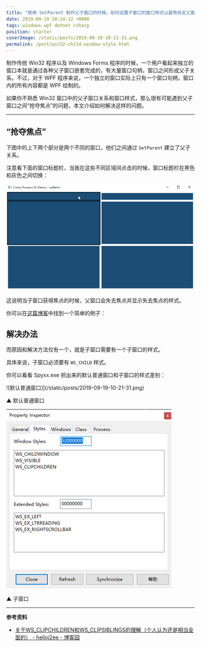 ```yaml
---
title: "使用 SetParent 制作父子窗口的时候，如何设置子窗口的窗口样式以避免抢走父窗口的焦点"
date: 2019-09-19 10:24:12 +0800
tags: windows wpf dotnet csharp
position: starter
coverImage: /static/posts/2019-09-19-10-21-31.png
permalink: /post/win32-child-window-style.html
---
```


制作传统 Win32 程序以及 Windows Forms 程序的时候，一个用户看起来独立的窗口本就是通过各种父子窗口嵌套完成的，有大量窗口句柄，窗口之间形成父子关系。不过，对于 WPF 程序来说，一个独立的窗口实际上只有一个窗口句柄，窗口内的所有内容都是 WPF 绘制的。

如果你不熟悉 Win32 窗口中的父子窗口关系和窗口样式，那么很有可能遇到父子窗口之间“抢夺焦点”的问题，本文介绍如何解决这样的问题。

---

<div id="toc"></div>

## “抢夺焦点”

下图中的上下两个部分是两个不同的窗口，他们之间通过 `SetParent` 建立了父子关系。

注意看下面的窗口标题栏，当我在这些不同区域间点击的时候，窗口标题栏在黑色和灰色之间切换：

![抢夺焦点](/static/posts/2019-09-19-activation-between-parent-child-windows.gif)

这说明当子窗口获得焦点的时候，父窗口会失去焦点并显示失去焦点的样式。

你可以在[这篇博客](/post/hosted-hwnd-must-be-a-child-window)中找到一个简单的例子：

## 解决办法

而原因和解决方法仅有一个，就是子窗口需要有一个子窗口的样式。

具体来说，子窗口必须要有 `WS_CHILD` 样式。

你可以看看 Spyxx.exe 抓出来的默认普通窗口和子窗口的样式差别：

![默认普通窗口]](/static/posts/2019-09-19-10-21-31.png)

▲ 默认普通窗口

![子窗口](/static/posts/2019-09-19-10-21-47.png)

▲ 子窗口

---

**参考资料**

- [关于WS_CLIPCHILDREN和WS_CLIPSIBLINGS的理解（个人认为还是相当全面的） - helloj2ee - 博客园](https://www.cnblogs.com/helloj2ee/archive/2009/05/29/1491822.html)


